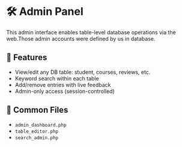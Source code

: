 # 🛠️ Admin Panel

This admin interface enables table-level database operations via the web.Those admin accounts were defined by us in database.

## 📌 Features

- View/edit any DB table: student, courses, reviews, etc.
- Keyword search within each table
- Add/remove entries with live feedback
- Admin-only access (session-controlled)

## 📁 Common Files

- `admin_dashboard.php`
- `table_editor.php`
- `search_admin.php`
